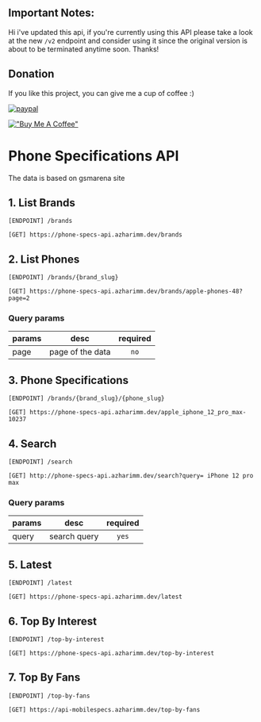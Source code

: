 ## Important Notes:

Hi i've updated this api, if you're currently using this API please take a look at the new `/v2` endpoint and consider using it since the original version is about to be terminated anytime soon. Thanks!

## Donation

If you like this project, you can give me a cup of coffee :)

[![paypal](https://www.paypalobjects.com/en_US/i/btn/btn_donateCC_LG.gif)](https://saweria.co/azharimm)

[!["Buy Me A Coffee"](https://www.buymeacoffee.com/assets/img/custom_images/orange_img.png)](https://www.buymeacoffee.com/azharimm)

# Phone Specifications API

The data is based on gsmarena site

## 1. List Brands

```
[ENDPOINT] /brands
```

```
[GET] https://phone-specs-api.azharimm.dev/brands
```

## 2. List Phones

```
[ENDPOINT] /brands/{brand_slug}
```

```
[GET] https://phone-specs-api.azharimm.dev/brands/apple-phones-48?page=2
```

### Query params

| params |       desc       | required |
| ------ | :--------------: | :------: |
| page   | page of the data |   `no`   |

## 3. Phone Specifications

```
[ENDPOINT] /brands/{brand_slug}/{phone_slug}
```

```
[GET] https://phone-specs-api.azharimm.dev/apple_iphone_12_pro_max-10237
```

## 4. Search

```
[ENDPOINT] /search
```

```
[GET] http://phone-specs-api.azharimm.dev/search?query= iPhone 12 pro max
```

### Query params

| params |     desc     | required |
| ------ | :----------: | :------: |
| query  | search query |  `yes`   |

## 5. Latest

```
[ENDPOINT] /latest
```

```
[GET] https://phone-specs-api.azharimm.dev/latest
```

## 6. Top By Interest

```
[ENDPOINT] /top-by-interest
```

```
[GET] https://phone-specs-api.azharimm.dev/top-by-interest
```

## 7. Top By Fans

```
[ENDPOINT] /top-by-fans
```

```
[GET] https://api-mobilespecs.azharimm.dev/top-by-fans
```

